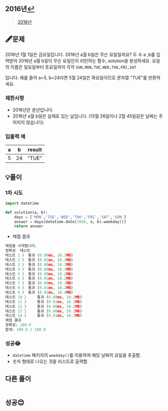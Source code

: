 ## 2016년[↩](../programmers_practice)

> [2016년](https://programmers.co.kr/learn/courses/30/lessons/12901)

## 🖋️문제

2016년 1월 1일은 금요일입니다. 2016년 a월 b일은 무슨 요일일까요? 두 수 a ,b를 입력받아 2016년 a월 b일이 무슨 요일인지 리턴하는 함수, solution을 완성하세요. 요일의 이름은 일요일부터 토요일까지 각각 `SUN,MON,TUE,WED,THU,FRI,SAT`

입니다. 예를 들어 a=5, b=24라면 5월 24일은 화요일이므로 문자열 "TUE"를 반환하세요.

### 제한사항

- 2016년은 윤년입니다.
- 2016년 a월 b일은 실제로 있는 날입니다. (13월 26일이나 2월 45일같은 날짜는 주어지지 않습니다)

### 입출력 예

| a    | b    | result |
| ---- | ---- | ------ |
| 5    | 24   | "TUE"  |

## 💡풀이

### 1차 시도

```python
import datetime

def solution(a, b):
    days = ['MON','TUE','WED','THU','FRI','SAT','SUN']
    answer = days[datetime.date(2016, a, b).weekday()]
    return answer
```

* 채점 결과

```python
채점을 시작합니다.
정확성  테스트
테스트 1 〉	통과 (0.00ms, 10.2MB)
테스트 2 〉	통과 (0.01ms, 10.3MB)
테스트 3 〉	통과 (0.00ms, 10.2MB)
테스트 4 〉	통과 (0.00ms, 10.3MB)
테스트 5 〉	통과 (0.00ms, 10.2MB)
테스트 6 〉	통과 (0.01ms, 10.2MB)
테스트 7 〉	통과 (0.00ms, 10.1MB)
테스트 8 〉	통과 (0.01ms, 10.2MB)
테스트 9 〉	통과 (0.01ms, 10.4MB)
테스트 10 〉	통과 (0.00ms, 10.2MB)
테스트 11 〉	통과 (0.01ms, 10.2MB)
테스트 12 〉	통과 (0.00ms, 10.2MB)
테스트 13 〉	통과 (0.00ms, 10.2MB)
테스트 14 〉	통과 (0.01ms, 10.2MB)
채점 결과
정확성: 100.0
합계: 100.0 / 100.0
```

### 성공😂
- `datetime` 패키지의 `weekday()`를 이용하여 해당 날짜의 요일을 추출함.
- 숫자 형태로 나오는 것을 리스트로 출력함.

## 다른 풀이

```python

```
## 성공😊
```python

```